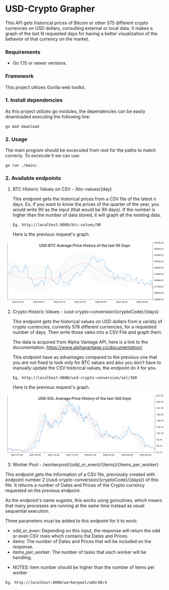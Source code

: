 # USD-Crypto Grapher

This API gets historical prices of Bitcoin or other 575 different crypto currencies on USD dollars, consulting external or local data.
It makes a graph of the last N requested days for having a better visualization of the behavior of that currency on the market. 

### Requirements

* Go 1.15 or newer versions.

### Framework

This project utilizes Gorilla web toolkit.

### 1. Install dependencies

As this project utilizes go modules, the dependencies can be easily downloaded executing the following line:

```
go mod download
```

### 2. Usage

The main program should be excecuted from root for the paths to match correcly. To excecute it we can use:
   
   ```
   go run ./main/.
   ```

### 2. Available endpoints

1. BTC Historic Values on CSV - /btc-values/{day}

   This endpoint gets the historical prices from a CSV file of the latest n days. Ex, if you want to know the prices of the quarter of the year, 
   you would write 90 as the input (that would be 90 days).
   If the number is higher than the number of data stored, it will graph all the existing data.

   ```
   Eg. http://localhost:8080/btc-values/90
   ```
  
    Here is the previous request's graph.

  ![alt text](https://github.com/Diegoplas/2022Q2GO-Bootcamp/blob/second-delivery/historical-usd-BTC-90-days-graph.png)

2. Crypto Historic Values - /usd-crypto-conversion/{cryptoCode}/{days}

   This endpoint gets the historical values on USD dollars from a variaty of crypto currencies, currently 576 different currencies, for a requested number of days. Then write those vales into a CSV File and graph them. 
   
   The data is acquired from Alpha Vantage API, here is a link to the documentation:
   https://www.alphavantage.co/documentation/

   This endpoint have as advantages compared to the previous one that you are not fixed to look only for BTC values and also you don't have to manually update the CSV historical values, the endpoint do it for you.

   ```
   Eg. http://localhost:8080/usd-crypto-conversion/sol/360
   ```

    Here is the previous request's graph.

  ![alt text](https://github.com/Diegoplas/2022Q2GO-Bootcamp/blob/second-delivery/historical-usd-SOL-360-days-graph.png)

  3. Worker Pool - /workerpool/{odd_or_even}/{items}/{items_per_worker}

   This endpoint gets the information of a CSV file, previously created with endpoint number 2 (/usd-crypto-conversion/{cryptoCode}/{days}) of this file. It returns a number of Dates and Prices of the Crypto currency requested on the previous endpoint. 
   
   As the endpoint's name sugests, this works using goroutines, which means that many processes are running at the same time instead as usual sequential execution.

   Three parameters must be added to this endpoint for it to work:
   - odd_or_even: Depending on this input, the response will return the odd or even CSV rows which contains the Dates and Prices.         
   - items:  The number of Dates and Prices that will be included on the response.
   - items_per_worker: The number of tasks that each worker will be handling.

   * NOTES: Item number should be higher than the number of items per worker
   
   ```
   Eg. http://localhost:8000/workerpool/odd/48/4
   ```